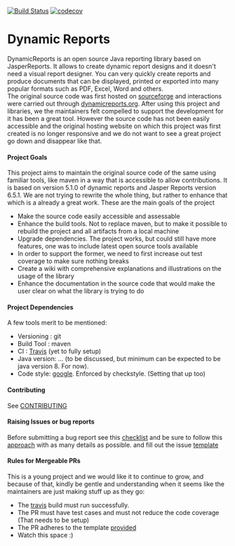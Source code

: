 
[![Build Status](https://travis-ci.com/dynamicreports/dynamicreports.svg?branch=master)](https://travis-ci.com/dynamicreports/dynamicreports)
[![codecov](https://codecov.io/gh/dynamicreports/dynamicreports/branch/master/graph/badge.svg)](https://codecov.io/gh/dynamicreports/dynamicreports)

# Dynamic Reports
DynamicReports is an open source Java reporting library based on JasperReports.
It allows to create dynamic report designs and it doesn't need a visual report designer.
You can very quickly create reports and produce documents that can be displayed, printed
or exported into many popular formats such as PDF, Excel, Word and others.
<br>
The original source code was first hosted on [sourceforge](https://sourceforge.net/p/dynamicreports) and
interactions were carried out through [dynamicreports.org](http://www.dynamicreports.org/). After
using this project and libraries, we the maintainers felt compelled to support the development for it has
been a great tool. However the source code has not been easily accessible and the original hosting website
on which this project was first created is no longer responsive and we do not want to see a great project
go down and disappear like that.
<br>
#### Project Goals
This project aims to maintain the original source code of the same using familiar tools,
like maven in a way that is accessible to allow contributions. It is based on version 5.1.0 of dynamic reports
and Jasper Reports version 6.5.1. We are not trying to rewrite the whole thing, but rather to enhance that which
is a already a great work.
These are the main goals of the project
- Make the source code easily accessible and assessable
- Enhance the build tools. Not to replace maven, but to make it possible to rebuild the project and all
  artifacts from a local machine
- Upgrade dependencies. The project works, but could still have more features, one was to include latest
  open source tools available
- In order to support the former, we need to first increase out test coverage to make sure nothing breaks
- Create a wiki with comprehensive explanations and illustrations on the usage of the library
- Enhance the documentation in the source code that would make the user clear on what the library is trying to
  do

#### Project Dependencies
A few tools merit to be mentioned:
 - Versioning : git
 - Build Tool : maven
 - CI : [Travis](https://travis-ci.com/dynamicreports/dynamicreports) (yet to fully setup)
 - Java version: ... (to be discussed, but minimum can be expected to be java version 8. For now).
 - Code style: [google](https://google.github.io/styleguide/javaguide.html). Enforced by checkstyle. (Setting
 that up too)

#### Contributing

See [CONTRIBUTING](.github/CONTRIBUTING.md)

#### Raising Issues or bug reports
Before submitting a bug report see this [checklist](.github/CONTRIBUTING.md/#before-submitting-a-bug-report) and be sure
to follow this [approach](.github/CONTRIBUTING.md/#how-do-i-submit-a-good-bug-report) with as many details as possible.
and fill out the issue [template](.github/ISSUE_TEMPLATE.md)

#### Rules for Mergeable PRs
This is a young project and we would like it to continue to grow, and because of that, kindly be gentle and
understanding when it seems like the maintainers are just making stuff up as they go:
- The [travis](https://github.com/dynamicreports/dynamicreports/blob/master/.travis.yml) build must run successfully.
- The PR must have test cases and must not reduce the code coverage (That needs to be setup)
- The PR adheres to the template [provided](https://github.com/dynamicreports/dynamicreports/blob/master/.github/CONTRIBUTING.md)
- Watch this space :)

